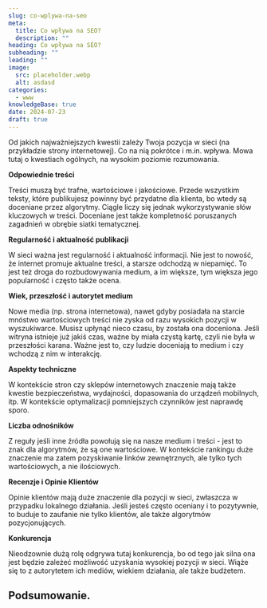 ```yaml
---
slug: co-wplywa-na-seo
meta:
  title: Co wpływa na SEO?
  description: ""
heading: Co wpływa na SEO?
subheading: ""
leading: ""
image:
  src: placeholder.webp
  alt: asdasd
categories:
  - www
knowledgeBase: true
date: 2024-07-23
draft: true
---
```


Od jakich najważniejszych kwestii zależy Twoja pozycja w sieci (na przykładzie strony internetowej). Co na nią pokrótce i m.in. wpływa. Mowa tutaj o kwestiach ogólnych, na wysokim poziomie rozumowania.

**Odpowiednie treści**

Treści muszą być trafne, wartościowe i jakościowe. Przede wszystkim teksty, które publikujesz powinny być przydatne dla klienta, bo wtedy są doceniane przez algorytmy. Ciągle liczy się jednak wykorzystywanie słów kluczowych w treści. Doceniane jest także kompletność poruszanych zagadnień w obrębie siatki tematycznej.

**Regularność i aktualność publikacji**

W sieci ważna jest regularność i aktualność informacji. Nie jest to nowość, że internet promuje aktualne treści, a starsze odchodzą w niepamięć. To jest też droga do rozbudowywania medium, a im większe, tym większa jego popularność i często także ocena.

**Wiek, przeszłość i autorytet medium**

Nowe media (np. strona internetowa), nawet gdyby posiadała na starcie mnóstwo wartościowych treści nie zyska od razu wysokich pozycji w wyszukiwarce. Musisz upłynąć nieco czasu, by została ona doceniona. Jeśli witryna istnieje już jakiś czas, ważne by miała czystą kartę, czyli nie była w przeszłości karana. Ważne jest to, czy ludzie doceniają to medium i czy wchodzą z nim w interakcję.

**Aspekty techniczne**

W kontekście stron czy sklepów internetowych znaczenie mają także kwestie bezpieczeństwa, wydajności, dopasowania do urządzeń mobilnych, itp. W kontekście optymalizacji pomniejszych czynników jest naprawdę sporo.

**Liczba odnośników**

Z reguły jeśli inne źródła powołują się na nasze medium i treści - jest to znak dla algorytmów, że są one wartościowe. W kontekście rankingu duże znaczenie ma zatem pozyskiwanie linków zewnętrznych, ale tylko tych wartościowych, a nie ilościowych.

**Recenzje i Opinie Klientów**

Opinie klientów mają duże znaczenie dla pozycji w sieci, zwłaszcza w przypadku lokalnego działania. Jeśli jesteś często oceniany i to pozytywnie, to buduje to zaufanie nie tylko klientów, ale także algorytmów pozycjonujących.

**Konkurencja**

Nieodzownie dużą rolę odgrywa tutaj konkurencja, bo od tego jak silna ona jest będzie zależeć możliwość uzyskania wysokiej pozycji w sieci. Wiąże się to z autorytetem ich mediów, wiekiem działania, ale także budżetem.

## Podsumowanie.
